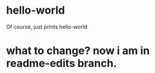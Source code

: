 # hello-world
Of course, just prints hello-world
# what to change? now i am in readme-edits branch.
